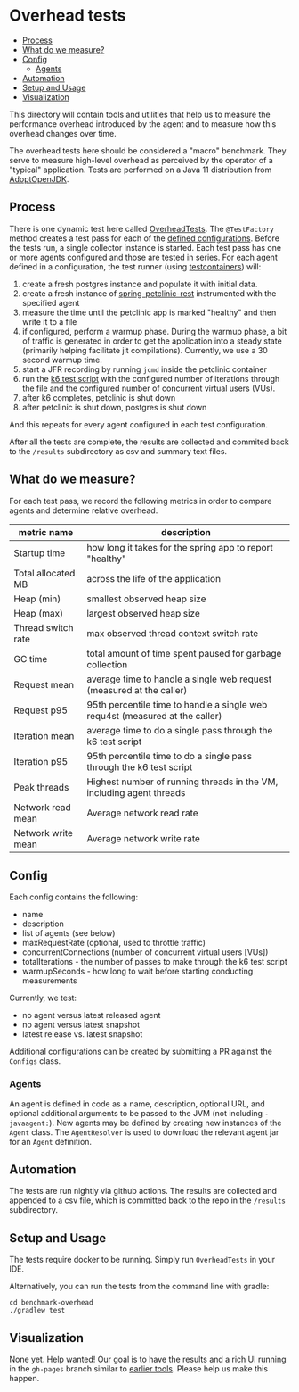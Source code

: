 
# Overhead tests

* [Process](#process)
* [What do we measure?](#what-do-we-measure)
* [Config](#config)
  + [Agents](#agents)
* [Automation](#automation)
* [Setup and Usage](#setup-and-usage)
* [Visualization](#visualization)

This directory will contain tools and utilities
that help us to measure the performance overhead introduced by 
the agent and to measure how this overhead changes over time.

The overhead tests here should be considered a "macro" benchmark. They serve to measure high-level
overhead as perceived by the operator of a "typical" application. Tests are performed on a Java 11
distribution from [AdoptOpenJDK](https://adoptopenjdk.net/).

## Process

There is one dynamic test here called [OverheadTests](https://github.com/open-telemetry/opentelemetry-java-instrumentation/blob/main/benchmark-overhead/src/test/java/io/opentelemetry/OverheadTests.java). 
The `@TestFactory` method creates a test pass for each of the [defined configurations](https://github.com/open-telemetry/opentelemetry-java-instrumentation/blob/main/benchmark-overhead/src/test/java/io/opentelemetry/config/Configs.java).
Before the tests run, a single collector instance is started. Each test pass has one or more agents configured and those are tested in series.
For each agent defined in a configuration, the test runner (using [testcontainers](https://www.testcontainers.org/)) will:
1. create a fresh postgres instance and populate it with initial data.
2. create a fresh instance of [spring-petclinic-rest](https://github.com/spring-petclinic/spring-petclinic-rest) instrumented with the specified agent
3. measure the time until the petclinic app is marked "healthy" and then write it to a file
4. if configured, perform a warmup phase. During the warmup phase, a bit of traffic is generated in order to get the application into a steady state (primarily helping facilitate jit compilations). Currently, we use a 30 second warmup time. 
5. start a JFR recording by running `jcmd` inside the petclinic container
6. run the [k6 test script](https://github.com/open-telemetry/opentelemetry-java-instrumentation/blob/main/benchmark-overhead/k6/basic.js) with the configured number of iterations through the file and the configured number of concurrent virtual users (VUs).
7. after k6 completes, petclinic is shut down
8. after petclinic is shut down, postgres is shut down

And this repeats for every agent configured in each test configuration.

After all the tests are complete, the results are collected and commited back to the `/results` subdirectory as csv and summary text files.

## What do we measure?

For each test pass, we record the following metrics in order to compare agents and determine
relative overhead.

| metric name              | description                                                     |
|--------------------------|-----------------------------------------------------------------|
| Startup time       | how long it takes for the spring app to report "healthy"
| Total allocated MB | across the life of the application
| Heap (min)         | smallest observed heap size
| Heap (max)         | largest observed heap size
| Thread switch rate | max observed thread context switch rate
| GC time            | total amount of time spent paused for garbage collection
| Request mean       | average time to handle a single web request (measured at the caller)
| Request p95        | 95th percentile time to handle a single web requ4st (measured at the caller)
| Iteration mean     | average time to do a single pass through the k6 test script
| Iteration p95      | 95th percentile time to do a single pass through the k6 test script
| Peak threads       | Highest number of running threads in the VM, including agent threads
| Network read mean  | Average network read rate
| Network write mean | Average network write rate

## Config

Each config contains the following:
* name
* description
* list of agents (see below)
* maxRequestRate (optional, used to throttle traffic)
* concurrentConnections (number of concurrent virtual users [VUs])
* totalIterations - the number of passes to make through the k6 test script
* warmupSeconds - how long to wait before starting conducting measurements

Currently, we test:
* no agent versus latest released agent
* no agent versus latest snapshot 
* latest release vs. latest snapshot

Additional configurations can be created by submitting a PR against the `Configs` class. 

### Agents

An agent is defined in code as a name, description, optional URL, and optional additional
arguments to be passed to the JVM (not including `-javaagent:`). New agents may be defined
by creating new instances of the `Agent` class. The `AgentResolver` is used to download
the relevant agent jar for an `Agent` definition.

## Automation

The tests are run nightly via github actions. The results are collected and appended to 
a csv file, which is committed back to the repo in the `/results` subdirectory.

## Setup and Usage

The tests require docker to be running. Simply run `OverheadTests` in your IDE. 

Alternatively, you can run the tests from
the command line with gradle:

```
cd benchmark-overhead
./gradlew test

```

## Visualization

None yet. Help wanted! Our goal is to have the results and a rich UI running in the 
`gh-pages` branch similar to [earlier tools](https://breedx-splk.github.io/iguanodon/web/).
Please help us make this happen.